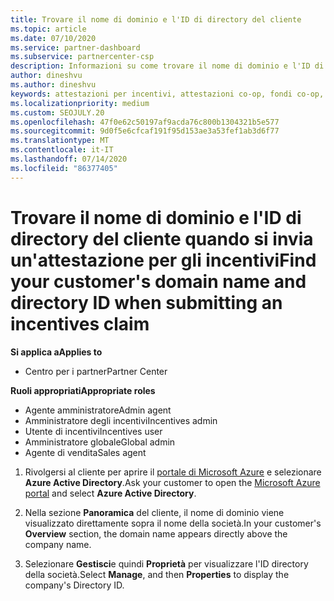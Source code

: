 ```yaml
---
title: Trovare il nome di dominio e l'ID di directory del cliente
ms.topic: article
ms.date: 07/10/2020
ms.service: partner-dashboard
ms.subservice: partnercenter-csp
description: Informazioni su come trovare il nome di dominio e l'ID di directory del cliente quando si invia un'attestazione.
author: dineshvu
ms.author: dineshvu
keywords: attestazioni per incentivi, attestazioni co-op, fondi co-op, OSA, ISV, associazione di ricavi, nome di dominio, ID directory
ms.localizationpriority: medium
ms.custom: SEOJULY.20
ms.openlocfilehash: 47f0e62c50197af9acda76c800b1304321b5e577
ms.sourcegitcommit: 9d0f5e6cfcaf191f95d153ae3a53fef1ab3d6f77
ms.translationtype: MT
ms.contentlocale: it-IT
ms.lasthandoff: 07/14/2020
ms.locfileid: "86377405"
---
```

# <a name="find-your-customers-domain-name-and-directory-id-when-submitting-an-incentives-claim"></a><span data-ttu-id="17d45-104">Trovare il nome di dominio e l'ID di directory del cliente quando si invia un'attestazione per gli incentivi</span><span class="sxs-lookup"><span data-stu-id="17d45-104">Find your customer's domain name and directory ID when submitting an incentives claim</span></span>

<span data-ttu-id="17d45-105">**Si applica a**</span><span class="sxs-lookup"><span data-stu-id="17d45-105">**Applies to**</span></span>

- <span data-ttu-id="17d45-106">Centro per i partner</span><span class="sxs-lookup"><span data-stu-id="17d45-106">Partner Center</span></span>

<span data-ttu-id="17d45-107">**Ruoli appropriati**</span><span class="sxs-lookup"><span data-stu-id="17d45-107">**Appropriate roles**</span></span>

- <span data-ttu-id="17d45-108">Agente amministratore</span><span class="sxs-lookup"><span data-stu-id="17d45-108">Admin agent</span></span>
- <span data-ttu-id="17d45-109">Amministratore degli incentivi</span><span class="sxs-lookup"><span data-stu-id="17d45-109">Incentives admin</span></span>
- <span data-ttu-id="17d45-110">Utente di incentivi</span><span class="sxs-lookup"><span data-stu-id="17d45-110">Incentives user</span></span>
- <span data-ttu-id="17d45-111">Amministratore globale</span><span class="sxs-lookup"><span data-stu-id="17d45-111">Global admin</span></span>
- <span data-ttu-id="17d45-112">Agente di vendita</span><span class="sxs-lookup"><span data-stu-id="17d45-112">Sales agent</span></span>

1. <span data-ttu-id="17d45-113">Rivolgersi al cliente per aprire il [portale di Microsoft Azure](https://portal.azure.com/#home) e selezionare **Azure Active Directory**.</span><span class="sxs-lookup"><span data-stu-id="17d45-113">Ask your customer to open the [Microsoft Azure portal](https://portal.azure.com/#home) and select **Azure Active Directory**.</span></span>

2. <span data-ttu-id="17d45-114">Nella sezione **Panoramica** del cliente, il nome di dominio viene visualizzato direttamente sopra il nome della società.</span><span class="sxs-lookup"><span data-stu-id="17d45-114">In your customer's **Overview** section, the domain name appears directly above the company name.</span></span>  

3. <span data-ttu-id="17d45-115">Selezionare **Gestisci**e quindi **Proprietà** per visualizzare l'ID directory della società.</span><span class="sxs-lookup"><span data-stu-id="17d45-115">Select **Manage**, and then **Properties** to display the company's Directory ID.</span></span>

